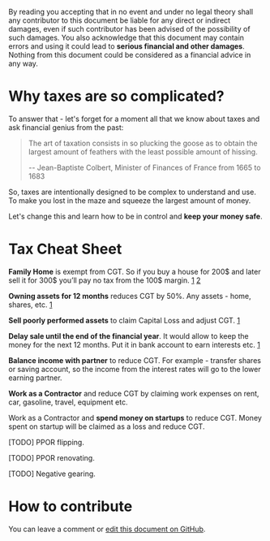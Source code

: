 By reading you accepting that in no event and under no legal theory shall any contributor to this
document be liable for any direct or indirect damages, even if such contributor has been advised
of the possibility of such damages. You also acknowledge that this document may contain errors and
using it could lead to **serious financial and other damages**. Nothing from this document could be
considered as a financial advice in any way.

Why taxes are so complicated?
=============================

To answer that - let's forget for a moment all that we know about taxes and ask financial genius
from the past:

> The art of taxation consists in so plucking the goose as to obtain the largest amount of feathers
> with the least possible amount of hissing.
>
> -- Jean-Baptiste Colbert, Minister of Finances of France from 1665 to 1683

So, taxes are intentionally designed to be complex to understand and use. To make you lost in the
maze and squeeze the largest amount of money.

Let's change this and learn how to be in control and **keep your money safe**.

Tax Cheat Sheet
===============

**Family Home** is exempt from CGT. So if you buy a house for 200$ and later sell it for 300$ you’ll
pay no tax from the 100$ margin.
[1](http://www.westlawn.com.au/do-you-have-to-pay-capital-gains-tax-when-selling-a-home)
[2](http://www.diypropertyinvestment.com/capital-gains-tax)

**Owning assets for 12 months** reduces CGT by 50%. Any assets - home, shares, etc.
[1](https://www.ato.gov.au/General/Capital-gains-tax/Working-out-your-capital-gain-or-loss/Working-out-your-capital-gain)

**Sell poorly performed assets** to claim Capital Loss and adjust CGT.
[1](https://web.archive.org/web/20160809111759/https://thesmartmoney.com.au/how-to-reduce-capital-gains-tax)

**Delay sale until the end of the financial year**. It would allow to keep the money for the next
12 months. Put it in bank account to earn interests etc.
[1](https://web.archive.org/web/20160809111759/https://thesmartmoney.com.au/how-to-reduce-capital-gains-tax/)

**Balance income with partner** to reduce CGT. For example - transfer shares or saving account, so
the income from the interest rates will go to the lower earning partner.

**Work as a Contractor** and reduce CGT by claiming work expenses on rent, car, gasoline, travel,
equipment etc.

Work as a Contractor and **spend money on startups** to reduce CGT. Money spent on startup will be
claimed as a loss and reduce CGT.

[TODO] PPOR flipping.

[TODO] PPOR renovating.

[TODO] Negative gearing.

How to contribute
=================

You can leave a comment or [edit this document on GitHub](https://github.com/sinizinairina/tax-cheatsheet).
